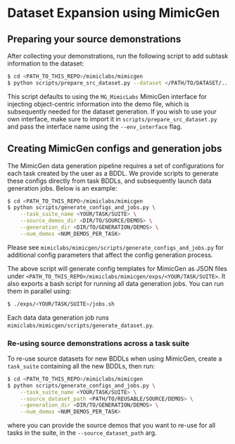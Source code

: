 # Dataset Expansion using MimicGen

<!-- MimicGen intro -->

## Preparing your source demonstrations

After collecting your demonstrations, run the following script to add subtask information to the dataset:

```bash
$ cd <PATH_TO_THIS_REPO>/mimiclabs/mimicgen
$ python scripts/prepare_src_dataset.py --dataset </PATH/TO/DATASET/....hdf5> \
```
This script defaults to using the `MG_MimicLabs` MimicGen interface for injecting object-centric information into the demo file, which is subsequently needed for the dataset generation. If you wish to use your own interface, make sure to import it in `scripts/prepare_src_dataset.py` and pass the interface name using the `--env_interface` flag.

## Creating MimicGen configs and generation jobs

The MimicGen data generation pipeline requires a set of configurations for each task created by the user as a BDDL. We provide scripts to generate these configs directly from task BDDLs, and subsequently launch data generation jobs. Below is an example:

```bash
$ cd <PATH_TO_THIS_REPO>/mimiclabs/mimicgen
$ python scripts/generate_configs_and_jobs.py \
    --task_suite_name <YOUR/TASK/SUITE> \
    --source_demos_dir <DIR/TO/SOURCE/DEMOS> \
    --generation_dir <DIR/TO/GENERATION/DEMOS> \
    --num_demos <NUM_DEMOS_PER_TASK>
```
Please see `mimiclabs/mimicgen/scripts/generate_configs_and_jobs.py` for additional config parameters that affect the config generation process.

The above script will generate config templates for MimicGen as JSON files under `<PATH_TO_THIS_REPO>/mimiclabs/mimicgen/exps/<YOUR/TASK/SUITE>`. It also exports a bash script for running all data generation jobs. You can run them in parallel using:
```bash
$ ./exps/<YOUR/TASK/SUITE>/jobs.sh
```

Each data data generation job runs `mimiclabs/mimicgen/scripts/generate_dataset.py`.

### Re-using source demonstrations across a task suite

To re-use source datasets for new BDDLs when using MimicGen, create a `task_suite` containing all the new BDDLs, then run:

```bash
$ cd <PATH_TO_THIS_REPO>/mimiclabs/mimicgen
$ python scripts/generate_configs_and_jobs.py \
    --task_suite_name <YOUR/TASK/SUITE> \
    --source_dataset_path <PATH/TO/REUSABLE/SOURCE/DEMOS> \
    --generation_dir <DIR/TO/GENERATION/DEMOS> \
    --num_demos <NUM_DEMOS_PER_TASK>
```
where you can provide the source demos that you want to re-use for all tasks in the suite, in the `--source_dataset_path` arg.
